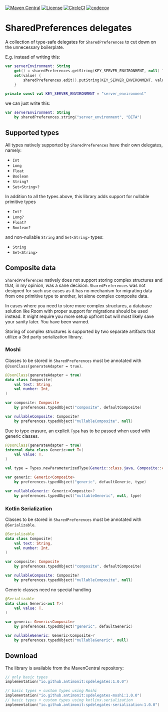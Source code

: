 [![Maven Central](https://img.shields.io/maven-central/v/io.github.antimonit/shared-preferences-delegates.svg?label=Maven%20Central)](https://search.maven.org/search?q=g:%22io.github.antimonit%22%20AND%20a:%22shared-preferences-delegates%22)
[![License](https://img.shields.io/badge/License-Apache%202.0-blue.svg)](https://opensource.org/licenses/Apache-2.0)
[![CircleCI](https://img.shields.io/circleci/build/gh/Antimonit/SharedPreferencesDelegates?label=CircleCI)](https://circleci.com/gh/Antimonit/SharedPreferencesDelegates)
[![codecov](https://codecov.io/gh/Antimonit/SharedPreferencesDelegates/graph/badge.svg?token=ZK4VJZSPFI)](https://codecov.io/gh/Antimonit/SharedPreferencesDelegates)

# SharedPreferences delegates

A collection of type-safe delegates for `SharedPreferences` to cut down on the unnecessary 
boilerplate.

E.g. instead of writing this:
```kotlin
var serverEnvironment: String
    get() = sharedPreferences.getString(KEY_SERVER_ENVIRONMENT, null) ?: "BETA"
    set(value) {
        sharedPreferences.edit().putString(KEY_SERVER_ENVIRONMENT, value).apply()
    }

private const val KEY_SERVER_ENVIRONMENT = "server_environment"
```

we can just write this:

```kotlin
var serverEnvironment: String
    by sharedPreferences.string("server_environment", "BETA")
```

## Supported types

All types natively supported by `SharedPreferences` have their own delegates, namely:
* `Int`
* `Long`
* `Float`
* `Boolean`
* `String?`
* `Set<String>?`

In addition to all the types above, this library adds support for nullable primitive types

* `Int?`
* `Long?`
* `Float?`
* `Boolean?`

and non-nullable `String` and `Set<String>` types:
* `String`
* `Set<String>`

## Composite data

`SharedPreferences` natively does not support storing complex structures and that, in my opinion,
was a sane decision. `SharedPreferences` was not designed for such use cases as it has no mechanism
for migrating data from one primitive type to another, let alone complex composite data.

In cases where you need to store more complex structures, a database solution like Room with proper
support for migrations should be used instead. It might require you more setup upfront but will 
most likely save your sanity later. You have been warned.

Storing of complex structures is supported by two separate artifacts that utilize a 3rd party 
serialization library.

### Moshi
Classes to be stored in `SharedPreferences` must be annotated with 
`@JsonClass(generateAdapter = true)`.

```kotlin
@JsonClass(generateAdapter = true)
data class Composite(
    val text: String,
    val number: Int,
)

var composite: Composite
    by preferences.typedObject("composite", defaultComposite)

var nullableComposite: Composite?
    by preferences.typedObject("nullableComposite", null)
```

Due to type erasure, an explicit `Type` has to be passed when used with generic classes. 
```kotlin
@JsonClass(generateAdapter = true)
internal data class Generic<out T>(
    val value: T,
)

val type = Types.newParameterizedType(Generic::class.java, Composite::class.java)

var generic: Generic<Composite>
    by preferences.typedObject("generic", defaultGeneric, type)

var nullableGeneric: Generic<Composite>?
    by preferences.typedObject("nullableGeneric", null, type)
```

### Kotlin Serialization
Classes to be stored in `SharedPreferences` must be annotated with `@Serializable`.

```kotlin
@Serializable
data class Composite(
    val text: String,
    val number: Int,
)

var composite: Composite
    by preferences.typedObject("composite", defaultComposite)

var nullableComposite: Composite?
    by preferences.typedObject("nullableComposite", null)
```

Generic classes need no special handling

```kotlin
@Serializable
data class Generic<out T>(
    val value: T,
)

var generic: Generic<Composite>
    by preferences.typedObject("generic", defaultGeneric)

var nullableGeneric: Generic<Composite>?
    by preferences.typedObject("nullableGeneric", null)
```

## Download

The library is available from the MavenCentral repository:

```kotlin
// only basic types
implementation("io.github.antimonit:spdelegates:1.0.0")

// basic types + custom types using Moshi
implementation("io.github.antimonit:spdelegates-moshi:1.0.0")
// basic types + custom types using kotlinx.serialization
implementation("io.github.antimonit:spdelegates-serialization:1.0.0")
```
 